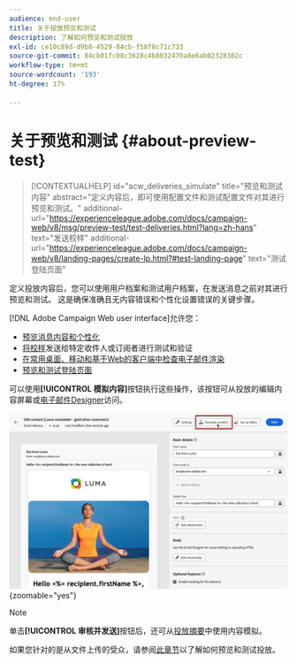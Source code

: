 ```yaml
---
audience: end-user
title: 关于投放预览和测试
description: 了解如何预览和测试投放
exl-id: ce10c89d-d9b8-4529-84cb-f58f8c71c733
source-git-commit: 84cb01fc08c3628c4b8032470a8e6ab02328302c
workflow-type: tm+mt
source-wordcount: '193'
ht-degree: 17%

---
```


# 关于预览和测试 {#about-preview-test}

>[!CONTEXTUALHELP]
>id="acw_deliveries_simulate"
>title="预览和测试内容"
>abstract="定义内容后，即可使用配置文件和测试配置文件对其进行预览和测试。"
>additional-url="https://experienceleague.adobe.com/docs/campaign-web/v8/msg/preview-test/test-deliveries.html?lang=zh-hans" text="发送校样"
>additional-url="https://experienceleague.adobe.com/docs/campaign-web/v8/landing-pages/create-lp.html?#test-landing-page" text="测试登陆页面"

定义投放内容后，您可以使用用户档案和测试用户档案，在发送消息之前对其进行预览和测试。 这是确保准确且无内容错误和个性化设置错误的关键步骤。

[!DNL Adobe Campaign Web user interface]允许您：

* [预览消息内容和个性化](preview-content.md)
* [将校样](test-deliveries.md)发送给特定收件人或订阅者进行测试和验证
* [在常用桌面、移动和基于Web的客户端中检查电子邮件渲染](email-rendering.md)
* [预览和测试登陆页面](../landing-pages/create-lp.md#test-landing-page)

可以使用&#x200B;**[!UICONTROL 模拟内容]**&#x200B;按钮执行这些操作，该按钮可从投放的编辑内容屏幕或[电子邮件Designer](../email/get-started-email-designer.md)访问。

![](assets/simulate-button.png){zoomable="yes"}

>[!NOTE]
>
>单击&#x200B;**[!UICONTROL 审核并发送]**&#x200B;按钮后，还可从[投放摘要](../monitor/prepare-send.md)中使用内容模拟。
>
>如果您针对的是从文件上传的受众，请参阅[此章节](../audience/file-audience.md#preview--test-your-email-test)以了解如何预览和测试投放。
